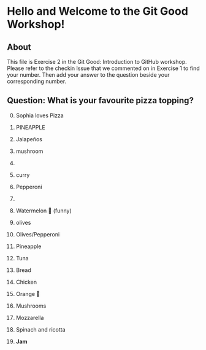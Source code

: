 # Hello and Welcome to the Git Good Workshop! 

## About 

This file is Exercise 2 in the Git Good: Introduction to GitHub workshop. 
Please refer to the checkin Issue that we commented on in Exercise 1 to find your number. Then add your answer to the question beside your corresponding number.

## Question: What is your favourite pizza topping?

0. Sophia loves Pizza
1. PINEAPPLE
2. Jalapeños 
3. mushroom
4. 
5. curry
6. Pepperoni
7. 
8. Watermelon 🍉 (funny) 
9. olives
10. Olives/Pepperoni 
11. Pineapple
13. Tuna
14. Bread
15. Chicken
16. Orange 🍊 
17. Mushrooms
18. Mozzarella 
19. Spinach and ricotta

21. **Jam**
